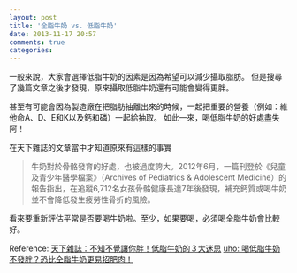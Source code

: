 ```yaml
---
layout: post
title: '全脂牛奶 vs. 低脂牛奶'
date: 2013-11-17 20:57
comments: true
categories: 
---
```

一般來說，大家會選擇低脂牛奶的因素是因為希望可以減少攝取脂肪。
但是搜尋了幾篇文章之後才發現，原來攝取低脂牛奶還有可能會變得更胖。

甚至有可能會因為製造廠在把脂肪抽離出來的時候，一起把重要的營養（例如：維他命A、D、E和K以及鈣和磷）一起給抽取。
如此一來，喝低脂牛奶的好處盡失阿！

在天下雜誌的文章當中才知道原來有這樣的事實
> 牛奶對於骨骼發育的好處，也被過度誇大。2012年6月，一篇刊登於《兒童及青少年醫學檔案》（Archives of Pediatrics & Adolescent Medicine）的報告指出，在追蹤6,712名女孩骨骼健康長達7年後發現，補充鈣質或喝牛奶並不會降低發生疲勞性骨折的風險。

看來要重新評估平常是否要喝牛奶啦。至少，如果要喝，必須喝全脂牛奶會比較好。

Reference:
[天下雜誌：不知不覺讓你胖！低脂牛奶的３大迷思](http://www.cw.com.tw/article/article.action?id=5050249)
[uho: 喝低脂牛奶不發胖？恐比全脂牛奶更易招肥肉！](http://www.uho.com.tw/hotnews.asp?aid=27573)